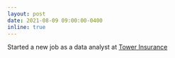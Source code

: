 ```yaml
---
layout: post
date: 2021-08-09 09:00:00-0400
inline: true
---
```


Started a new job as a data analyst at <a href='https://www.tower.co.nz/'>Tower Insurance</a>
